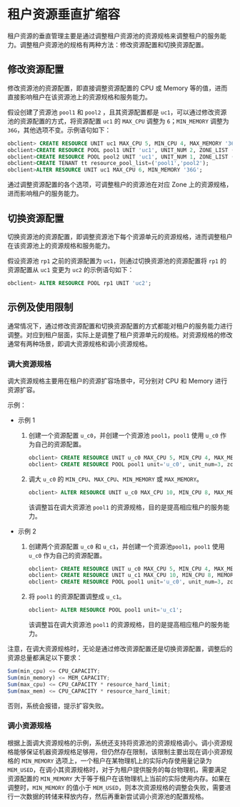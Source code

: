 # 租户资源垂直扩缩容

租户资源的垂直管理主要是通过调整租户资源池的资源规格来调整租户的服务能力。调整租户资源池的规格有两种方法：修改资源配置和切换资源配置。

## 修改资源配置

修改资源池的资源配置，即直接调整资源配置的 CPU 或 Memory 等的值，进而直接影响租户在该资源池上的资源规格和服务能力。

假设创建了资源池 `pool1` 和 `pool2` ，且其资源配置都是 `uc1`，可以通过修改资源池的资源配置的方式，将资源配置 `uc1` 的 `MAX_CPU` 调整为 `6`；`MIN_MEMORY` 调整为 `36G`，其他选项不变。示例语句如下：

```sql
obclient> CREATE RESOURCE UNIT uc1 MAX_CPU 5, MIN_CPU 4, MAX_MEMORY '36G', MIN_MEMORY '32G', MAX_IOPS 128, MIN_IOPS 128, MAX_DISK_SIZE '2T', MAX_SESSION_NUM 64;
obclient>CREATE RESOURCE POOL pool1 UNIT 'uc1', UNIT_NUM 2, ZONE_LIST ('z1', 'z2');
obclient>CREATE RESOURCE POOL pool2 UNIT 'uc1', UNIT_NUM 1, ZONE_LIST ('z3');
obclient>CREATE TENANT tt resource_pool_list=('pool1','pool2');
obclient>ALTER RESOURCE UNIT uc1 MAX_CPU 6, MIN_MEMORY '36G';
```

通过调整资源配置的各个选项，可调整租户的资源池在对应 Zone 上的资源规格，进而影响租户的服务能力。

## 切换资源配置

切换资源池的资源配置，即调整资源池下每个资源单元的资源规格，进而调整租户在该资源池上的资源规格和服务能力。

假设资源池 `rp1` 之前的资源配置为 `uc1`，则通过切换资源池的资源配置将 `rp1` 的资源配置从 `uc1` 变更为 `uc2` 的示例语句如下：

```sql
obclient> ALTER RESOURCE POOL rp1 UNIT 'uc2';
```

## 示例及使用限制

通常情况下，通过修改资源配置和切换资源配置的方式都能对租户的服务能力进行调整。对应到租户层面，实际上是调整了租户资源单元的规格。对资源规格的修改通常有两种场景，即调大资源规格和调小资源规格。

### 调大资源规格

调大资源规格主要用在租户的资源扩容场景中，可分别对 CPU 和 Memory 进行资源扩容。

示例：

* 示例 1

  1. 创建一个资源配置 `u_c0`，并创建一个资源池 `pool1`，`pool1` 使用 `u_c0` 作为自己的资源配置。

     ```sql
     obclient> CREATE RESOURCE UNIT u_c0 MAX_CPU 5, MIN_CPU 4, MAX_MEMORY '36G', MIN_MEMORY '32G', MAX_IOPS 128, MIN_IOPS 128, MAX_DISK_SIZE '2T', MAX_SESSION_NUM 64;
     obclient> CREATE RESOURCE POOL pool1 unit='u_c0', unit_num=3, zone_list=('z1','z2','z3');
     ```

  2. 调大 `u_c0` 的 `MIN_CPU`、`MAX_CPU`、`MIN_MEMORY` 或 `MAX_MEMORY`。

     ```sql
     obclient> ALTER RESOURCE UNIT u_c0 MAX_CPU 10, MIN_CPU 8, MAX_MEMORY '72G', MIN_MEMORY '64G';
     ```

     该调整旨在调大资源池 `pool1` 的资源规格，目的是提高相应租户的服务能力。

* 示例 2

  1. 创建两个资源配置 `u_c0` 和 `u_c1`，并创建一个资源池`pool1`，`pool1` 使用 `u_c0` 作为自己的资源配置。

     ```sql
     obclient> CREATE RESOURCE UNIT u_c0 MAX_CPU 5, MIN_CPU 4, MAX_MEMORY '36G', MIN_MEMORY '32G', MAX_IOPS 128, MIN_IOPS 128, MAX_DISK_SIZE '2T', MAX_SESSION_NUM 64;
     obclient> CREATE RESOURCE UNIT u_c1 MAX_CPU 10, MIN_CPU 8, MEMORY_SIZE '72G', MAX_IOPS 128, MIN_IOPS 128, MAX_DISK_SIZE '2T', MAX_SESSION_NUM 64;
     obclient> CREATE RESOURCE POOL pool1 unit='u_c0', unit_num=3, zone_list=('z1','z2','z3');
     ```

  2. 将 `pool1` 的资源配置调整成 `u_c1`。

     ```sql
     obclient> ALTER RESOURCE POOL pool1 unit='u_c1';
     ```

     该调整旨在调大资源池 `pool1` 的资源规格，目的是提高相应租户的服务能力。

注意，在调大资源规格时，无论是通过修改资源配置还是切换资源配置，调整后的资源总量都满足以下要求：

```javascript
Sum(min_cpu) <= CPU_CAPACITY;
Sum(min_memory) <= MEM_CAPACITY;
Sum(max_cpu) <= CPU_CAPACITY * resource_hard_limit;
Sum(max_mem) <= CPU_CAPACITY * resource_hard_limit;
```

否则，系统会报错，提示扩容失败。

### 调小资源规格

根据上面调大资源规格的示例，系统还支持将资源池的资源规格调小。调小资源规格能够保证机器资源规格足够用，但仍然存在限制，该限制主要出现在调小资源规格的 `MIN_MEMORY` 选项上，一个租户在某物理机上的实际内存使用量记录为 `MEM_USED`，在调小其资源规格时，对于为租户提供服务的每台物理机，需要满足资源配置的 `MIN_MEMORY` 大于等于租户在该物理机上当前的实际使用内存。如果在调整时，`MIN_MEMORY` 的值小于 `MEM_USED`，则本次资源规格的调整会失败，需要进行一次数据的转储来释放内存，然后再重新尝试调小资源池的配置规格。
